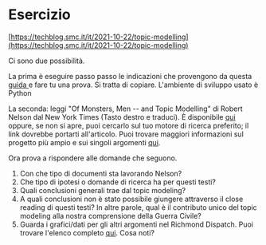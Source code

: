 # Esercizio

[https://techblog.smc.it/it/2021-10-22/topic-modelling](https://techblog.smc.it/it/2021-10-22/topic-modelling)

Ci sono due possibilità.

La prima è eseguire passo passo le indicazioni che provengono da questa [guida ](https://techblog.smc.it/it/2021-10-22/topic-modelling)e fare tu una prova. Si tratta di copiare. L'ambiente di sviluppo usato è Python

La seconda: leggi "Of Monsters, Men -- and Topic Modelling" di Robert Nelson dal New York Times (Tasto destro e traduci). È disponibile [qui](https://opinionator.blogs.nytimes.com/2011/05/29/of-monsters-men-and-topic-modeling/) oppure, se non si apre, puoi cercarlo sul tuo motore di ricerca preferito; il link dovrebbe portarti all'articolo. Puoi trovare maggiori informazioni sul progetto più ampio e sui singoli argomenti [qui](https://dsl.richmond.edu/dispatch/Topics).

Ora prova a rispondere alle domande che seguono.

1. Con che tipo di documenti sta lavorando Nelson? &#x20;
2. Che tipo di ipotesi o domande di ricerca ha per questi testi?&#x20;
3. Quali conclusioni generali trae dal topic modeling?&#x20;
4. A quali conclusioni non è stato possibile giungere attraverso il close reading di questi testi? In altre parole, qual è il contributo unico del topic modeling alla nostra comprensione della Guerra Civile?&#x20;
5. Guarda i grafici/dati per gli altri argomenti nel Richmond Dispatch. Puoi  trovare l'elenco completo [qui](https://dsl.richmond.edu/dispatch/). Cosa noti?

